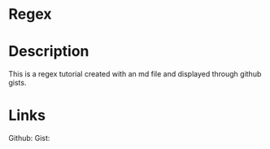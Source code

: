 # Regex 

# Description
This is a regex tutorial created with an md file and displayed through github gists.

# Links
Github: 
Gist: